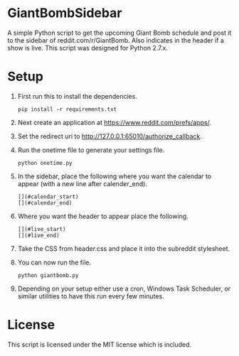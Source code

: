 # GiantBombSidebar
A simple Python script to get the upcoming Giant Bomb schedule and post it to the sidebar of reddit.com/r/GiantBomb.  Also indicates in the header if a show is live.  This script was designed for Python 2.7.x.

# Setup
1. First run this to install the dependencies.

    ```
    pip install -r requirements.txt
    ```

2. Next create an application at https://www.reddit.com/prefs/apps/.
3. Set the redirect uri to http://127.0.0.1:65010/authorize_callback.
4. Run the onetime file to generate your settings file.

    ```
    python onetime.py
    ```

5. In the sidebar, place the following where you want the calendar to appear (with a new line after calender_end).

    ```
    [](#calendar_start)
    [](#calendar_end)
    ```

6. Where you want the header to appear place the following.

    ```
    [](#live_start)
    [](#live_end)
    ```

7. Take the CSS from header.css and place it into the subreddit stylesheet.

8. You can now run the file.

    ```
    python giantbomb.py
    ```

9. Depending on your setup either use a cron, Windows Task Scheduler, or similar utilities to have this run every few minutes.

# License
This script is licensed under the MIT license which is included.